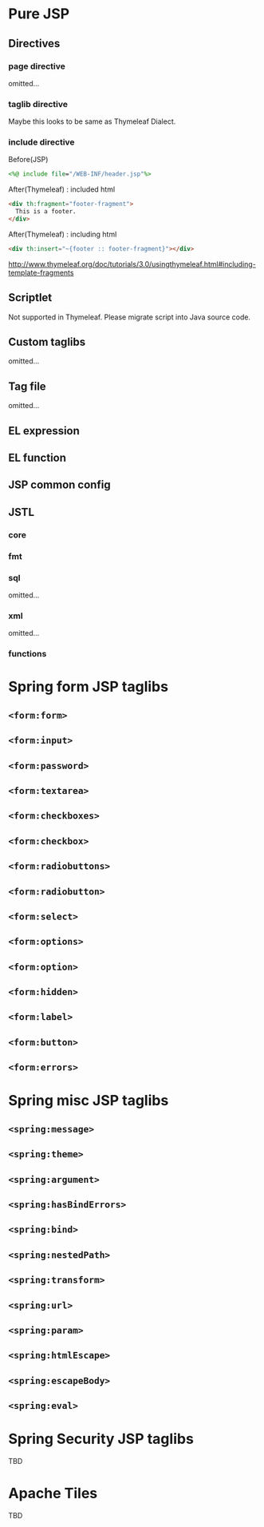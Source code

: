 Pure JSP
=================

Directives
-----------------

### page directive
omitted...

### taglib directive
Maybe this looks to be same as Thymeleaf Dialect.

### include directive

Before(JSP)
```jsp
<%@ include file="/WEB-INF/header.jsp"%>
```

After(Thymeleaf) : included html
```html
<div th:fragment="footer-fragment">
  This is a footer.
</div>
```

After(Thymeleaf) : including html
```html
<div th:insert="~{footer :: footer-fragment}"></div>
```
http://www.thymeleaf.org/doc/tutorials/3.0/usingthymeleaf.html#including-template-fragments


Scriptlet
-----------------
Not supported in Thymeleaf.
Please migrate script into Java source code.


Custom taglibs
-----------------
omitted...

Tag file
-----------------
omitted...

EL expression
-----------------

EL function
-----------------

JSP common config
-----------------

JSTL
-----------------

### core

### fmt

### sql
omitted...

### xml
omitted...

### functions

Spring form JSP taglibs
=================

``<form:form>``
-----------------

``<form:input>``
-----------------

``<form:password>``
-----------------

``<form:textarea>``
-----------------

``<form:checkboxes>``
-----------------

``<form:checkbox>``
-----------------

``<form:radiobuttons>``
-----------------

``<form:radiobutton>``
-----------------

``<form:select>``
-----------------

``<form:options>``
-----------------

``<form:option>``
-----------------

``<form:hidden>``
-----------------

``<form:label>``
-----------------

``<form:button>``
-----------------

``<form:errors>``
-----------------


Spring misc JSP taglibs
=================

``<spring:message>``
-----------------

``<spring:theme>``
-----------------

``<spring:argument>``
-----------------

``<spring:hasBindErrors>``
-----------------

``<spring:bind>``
-----------------

``<spring:nestedPath>``
-----------------

``<spring:transform>``
-----------------

``<spring:url>``
-----------------

``<spring:param>``
-----------------

``<spring:htmlEscape>``
-----------------

``<spring:escapeBody>``
-----------------

``<spring:eval>``
-----------------


Spring Security JSP taglibs
=================

TBD

Apache Tiles
=================

TBD
